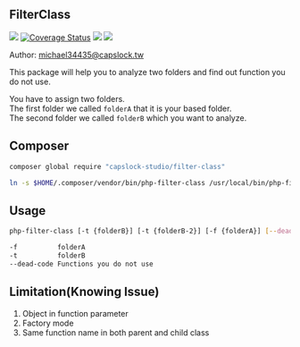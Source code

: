 FilterClass
--

![](https://travis-ci.org/CapsLock-Studio/FilterClass.svg)
[![Coverage Status](https://coveralls.io/repos/github/CapsLock-Studio/FilterClass/badge.svg?branch=master)](https://coveralls.io/github/CapsLock-Studio/FilterClass?branch=master)
![](http://php7ready.timesplinter.ch/Codeception/Codeception/badge.svg)
![](https://img.shields.io/badge/license-MIT-blue.svg)


Author: michael34435@capslock.tw

This package will help you to analyze two folders and find out function you do not use.

You have to assign two folders.  
The first folder we called `folderA` that it is your based folder.  
The second folder we called `folderB` which you want to analyze.  

## Composer
```sh
composer global require "capslock-studio/filter-class"

ln -s $HOME/.composer/vendor/bin/php-filter-class /usr/local/bin/php-filter-class
```

## Usage
```sh
php-filter-class [-t {folderB}] [-t {folderB-2}] [-f {folderA}] [--dead-code]

-f          folderA
-t          folderB
--dead-code Functions you do not use
```

## Limitation(Knowing Issue)
1. Object in function parameter  
2. Factory mode
3. Same function name in both parent and child class
